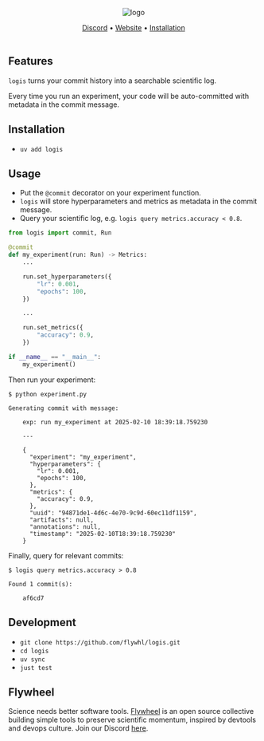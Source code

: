 <div align="center">
  
  ![logo](https://github.com/user-attachments/assets/70bdda50-51ca-453e-9098-69d6668924fd)

  [Discord](https://discord.gg/kTkF2e69fH) • [Website](https://flywhl.dev) • [Installation](#installation)
  <br/>
  <br/>
</div>

## Features

`logis` turns your commit history into a searchable scientific log.

Every time you run an experiment, your code will be auto-committed with metadata in the commit message.


## Installation

* `uv add logis`

## Usage

* Put the `@commit` decorator on your experiment function.
* `logis` will store hyperparameters and metrics as metadata in the commit message.
* Query your scientific log, e.g. `logis query metrics.accuracy < 0.8`.

```python
from logis import commit, Run

@commit
def my_experiment(run: Run) -> Metrics:
    ...

    run.set_hyperparameters({
        "lr": 0.001,
        "epochs": 100,
    })

    ...

    run.set_metrics({
        "accuracy": 0.9,
    })

if __name__ == "__main__":
    my_experiment()
```

Then run your experiment:

```
$ python experiment.py

Generating commit with message:

    exp: run my_experiment at 2025-02-10 18:39:18.759230

    ---

    {
      "experiment": "my_experiment",
      "hyperparameters": {
        "lr": 0.001,
        "epochs": 100,
      },
      "metrics": {
        "accuracy": 0.9,
      },
      "uuid": "94871de1-4d6c-4e70-9c9d-60ec11df1159",
      "artifacts": null,
      "annotations": null,
      "timestamp": "2025-02-10T18:39:18.759230"
    }
```

Finally, query for relevant commits:

```
$ logis query metrics.accuracy > 0.8

Found 1 commit(s):

    af6cd7
```


## Development

* `git clone https://github.com/flywhl/logis.git`
* `cd logis`
* `uv sync`
* `just test`

## Flywheel

Science needs better software tools. [Flywheel](https://flywhl.dev/) is an open source collective building simple tools to preserve scientific momentum, inspired by devtools and devops culture. Join our Discord [here](discord.gg/fd37MFZ7RS).

